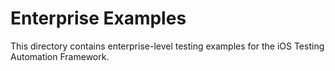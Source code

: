 # Enterprise Examples

This directory contains enterprise-level testing examples for the iOS Testing Automation Framework.
